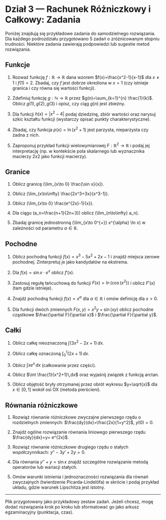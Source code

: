 # Dział 3 — Rachunek Różniczkowy i Całkowy: Zadania

Poniżej znajdują się przykładowe zadania do samodzielnego rozwiązania. Dla każdego podrozdziału przygotowano 5 zadań o zróżnicowanym stopniu trudności. Niektóre zadania zawierają podpowiedzi lub sugestie metod rozwiązania.

## Funkcje

1. Rozważ funkcję $f:\mathbb{R}\to\mathbb{R}$ dana wzorem $f(x)=\frac{x^2-1}{x-1}$ dla $x\neq1$ i $f(1)=2$. Zbadaj, czy $f$ jest dobrze określona w $x=1$ (czy istnieje granica i czy równa się wartości funkcji).

2. Zdefiniuj funkcję $g:\mathbb{N}\to\mathbb{R}$ przez $g(n)=\sum_{k=1}^{n} \frac{1}{k}$. Oblicz $g(1),g(2),g(3)$ i opisz, czy ciąg $g(n)$ jest zbieżny.

3. Dla funkcji $h(x)=|x^2-4|$ podaj dziedzinę, zbiór wartości oraz narysuj szkic kształtu funkcji (wystarczy opisać punkty charakterystyczne).

4. Zbadaj, czy funkcja $p(x)=\ln(x^2+1)$ jest parzysta, nieparzysta czy żadna z nich.

5. Zaproponuj przykład funkcji wielowymiarowej $F:\mathbb{R}^2\to\mathbb{R}$ i podaj jej interpretację (np. w kontekście pola skalarnego lub wyznacznika macierzy 2x2 jako funkcji macierzy).

## Granice

1. Oblicz granicę \(\lim_{x\to 0} \frac{\sin x}{x}\).

2. Oblicz \(\lim_{x\to\infty} \frac{2x^3+3x}{x^3-1}\).

3. Oblicz \(\lim_{x\to 0} \frac{e^{2x}-1}{x}\).

4. Dla ciągu \(a_n=\frac{n+1}{2n+3}\) oblicz \(\lim_{n\to\infty} a_n\).

5. Zbadaj granicę jednostronną \(\lim_{x\to 0^{+}} x^{\alpha} \ln x\) w zależności od parametru $\alpha\in\mathbb{R}$.

## Pochodne

1. Oblicz pochodną funkcji $f(x)=x^3-5x^2+2x-1$ i znajdź miejsca zerowe pochodnej. Zinterpretuj je jako kandydatów na ekstrema.

2. Dla $f(x)=\sin x\cdot e^{x}$ oblicz $f'(x)$.

3. Zastosuj regułę łańcuchową do funkcji $F(x)=\ln(\cos(x^2))$ i oblicz $F'(x)$ (tam gdzie istnieje).

4. Znajdź pochodną funkcji $f(x)=x^{\alpha}$ dla $\alpha\in\mathbb{R}$ i omów definicję dla $x>0$.

5. Dla funkcji dwóch zmiennych $F(x,y)=x^2y+\sin(xy)$ oblicz pochodne cząstkowe $\frac{\partial F}{\partial x}$ i $\frac{\partial F}{\partial y}$.

## Całki

1. Oblicz całkę nieoznaczoną $\int (3x^2-2x+1)\,dx$.

2. Oblicz całkę oznaczoną $\int_{0}^{1} (2x+1)\,dx$.

3. Oblicz $\int x e^{x}\,dx$ (całkowanie przez części).

4. Oblicz $\int \frac{1}{x^2+1}\,dx$ oraz wyjaśnij związek z funkcją arctan.

5. Oblicz objętość bryły otrzymanej przez obrót wykresu $y=\sqrt{x}$ dla $x\in[0,1]$ wokół osi OX (metoda pierścieni).

## Równania różniczkowe

1. Rozwiąż równanie różniczkowe zwyczajne pierwszego rzędu o rozdzielnych zmiennych: $\frac{dy}{dx}=\frac{2x}{1+y^2}$, $y(0)=0$.

2. Znajdź ogólne rozwiązanie równania liniowego pierwszego rzędu $\frac{dy}{dx}+y= e^{2x}$.

3. Rozwiąż równanie różniczkowe drugiego rzędu o stałych współczynnikach: $y''-3y'+2y=0$.

4. Dla równania $y''+y=\sin x$ znajdź szczególne rozwiązanie metodą operatorów lub wariacji stałych.

5. Omów warunki istnienia i jednoznaczności rozwiązania dla równań zwyczajnych (twierdzenie Picarda-Lindelöfa) w skrócie i podaj przykład układu, gdzie warunek Lipschitza jest istotny.

---

Plik przygotowany jako przykładowy zestaw zadań. Jeżeli chcesz, mogę dodać rozwiązania krok po kroku lub sformatować go jako arkusz egzaminacyjny (punktacja, czas).